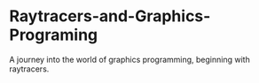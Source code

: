 # Raytracers-and-Graphics-Programing
A journey into the world of graphics programming, beginning with raytracers.
